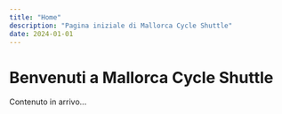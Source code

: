 ```yaml
---
title: "Home"
description: "Pagina iniziale di Mallorca Cycle Shuttle"
date: 2024-01-01
---
```


# Benvenuti a Mallorca Cycle Shuttle

Contenuto in arrivo...
